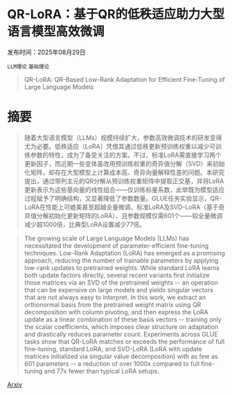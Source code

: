 # QR-LoRA：基于QR的低秩适应助力大型语言模型高效微调

发布时间：2025年08月29日

`LLM理论` `基础理论`

> QR-LoRA: QR-Based Low-Rank Adaptation for Efficient Fine-Tuning of Large Language Models

# 摘要

> 随着大型语言模型（LLMs）规模持续扩大，参数高效微调技术的研发变得尤为必要。低秩适应（LoRA）凭借其通过低秩更新预训练权重以减少可训练参数的特性，成为了备受关注的方案。不过，标准LoRA需直接学习两个更新因子，而近期一些变体虽改用预训练权重的奇异值分解（SVD）来初始化矩阵，却存在大型模型上计算成本高、奇异向量解释性差的问题。本研究提出，通过带列主元的QR分解从预训练权重矩阵中提取正交基，并将LoRA更新表示为这些基向量的线性组合——仅训练标量系数，此举既为模型适应过程赋予了明确结构，又显著降低了参数数量。GLUE任务实验显示，QR-LoRA在性能上可媲美甚至超越全量微调、标准LoRA及SVD-LoRA（基于奇异值分解初始化更新矩阵的LoRA），且参数规模仅需601个——较全量微调减少超1000倍，比典型LoRA设置减少77倍。

> The growing scale of Large Language Models (LLMs) has necessitated the development of parameter-efficient fine-tuning techniques. Low-Rank Adaptation (LoRA) has emerged as a promising approach, reducing the number of trainable parameters by applying low-rank updates to pretrained weights. While standard LoRA learns both update factors directly, several recent variants first initialize those matrices via an SVD of the pretrained weights -- an operation that can be expensive on large models and yields singular vectors that are not always easy to interpret. In this work, we extract an orthonormal basis from the pretrained weight matrix using QR decomposition with column pivoting, and then express the LoRA update as a linear combination of these basis vectors -- training only the scalar coefficients, which imposes clear structure on adaptation and drastically reduces parameter count. Experiments across GLUE tasks show that QR-LoRA matches or exceeds the performance of full fine-tuning, standard LoRA, and SVD-LoRA (LoRA with update matrices initialized via singular value decomposition) with as few as 601 parameters -- a reduction of over 1000x compared to full fine-tuning and 77x fewer than typical LoRA setups.

[Arxiv](https://arxiv.org/abs/2508.21810)